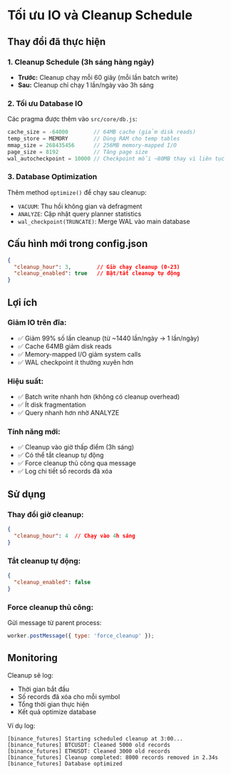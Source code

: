 # Tối ưu IO và Cleanup Schedule

## Thay đổi đã thực hiện

### 1. Cleanup Schedule (3h sáng hàng ngày)
- **Trước:** Cleanup chạy mỗi 60 giây (mỗi lần batch write)
- **Sau:** Cleanup chỉ chạy 1 lần/ngày vào 3h sáng

### 2. Tối ưu Database IO
Các pragma được thêm vào `src/core/db.js`:

```javascript
cache_size = -64000        // 64MB cache (giảm disk reads)
temp_store = MEMORY        // Dùng RAM cho temp tables
mmap_size = 268435456      // 256MB memory-mapped I/O
page_size = 8192           // Tăng page size
wal_autocheckpoint = 10000 // Checkpoint mỗi ~80MB thay vì liên tục
```

### 3. Database Optimization
Thêm method `optimize()` để chạy sau cleanup:
- `VACUUM`: Thu hồi không gian và defragment
- `ANALYZE`: Cập nhật query planner statistics
- `wal_checkpoint(TRUNCATE)`: Merge WAL vào main database

## Cấu hình mới trong config.json

```json
{
  "cleanup_hour": 3,        // Giờ chạy cleanup (0-23)
  "cleanup_enabled": true   // Bật/tắt cleanup tự động
}
```

## Lợi ích

### Giảm IO trên đĩa:
- ✅ Giảm 99% số lần cleanup (từ ~1440 lần/ngày → 1 lần/ngày)
- ✅ Cache 64MB giảm disk reads
- ✅ Memory-mapped I/O giảm system calls
- ✅ WAL checkpoint ít thường xuyên hơn

### Hiệu suất:
- ✅ Batch write nhanh hơn (không có cleanup overhead)
- ✅ Ít disk fragmentation
- ✅ Query nhanh hơn nhờ ANALYZE

### Tính năng mới:
- ✅ Cleanup vào giờ thấp điểm (3h sáng)
- ✅ Có thể tắt cleanup tự động
- ✅ Force cleanup thủ công qua message
- ✅ Log chi tiết số records đã xóa

## Sử dụng

### Thay đổi giờ cleanup:
```json
{
  "cleanup_hour": 4  // Chạy vào 4h sáng
}
```

### Tắt cleanup tự động:
```json
{
  "cleanup_enabled": false
}
```

### Force cleanup thủ công:
Gửi message từ parent process:
```javascript
worker.postMessage({ type: 'force_cleanup' });
```

## Monitoring

Cleanup sẽ log:
- Thời gian bắt đầu
- Số records đã xóa cho mỗi symbol
- Tổng thời gian thực hiện
- Kết quả optimize database

Ví dụ log:
```
[binance_futures] Starting scheduled cleanup at 3:00...
[binance_futures] BTCUSDT: Cleaned 5000 old records
[binance_futures] ETHUSDT: Cleaned 3000 old records
[binance_futures] Cleanup completed: 8000 records removed in 2.34s
[binance_futures] Database optimized
```
